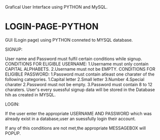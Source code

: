Grafical User Interface using PYTHON and MySQL.
# LOGIN-PAGE-PYTHON
GUI (Login page) using PYTHON conneted to MYSQL database.

SIGNUP:

User name and Password must fulfil certain conditions while signup.
CONDITIONS FOR ELIGIBLE USERNAME:
  1.Username must only contain CAPITAL ALPHABETS.
  2.Username must not be EMPTY.
CONDITIONS FOR ELIGIBLE PASSWORD:
  1.Password must contain atleast one charater of the following categories.
      1.Capital letter
      2.Small letter
      3.Number
      4.Special charater
  2.Password must not be empty.
  3.Password must contain 8 to 12 charaters.
User's every suessful signup data will be stored in the Database hih as created in MYSQL.

LOGIN:

If the user enter the appropriate USERNAME AND PASSWORD which was already exist in a database,user an suessfully login their account.


If any of this conditions are not met,the appropriate MESSAGEBOX will POPUP.


